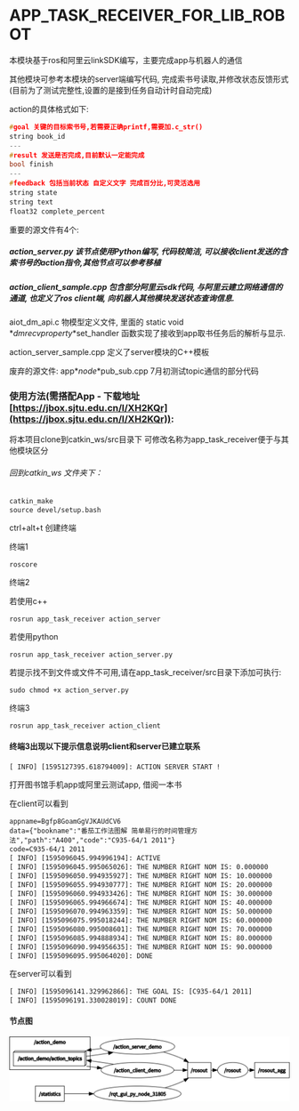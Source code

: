 # APP_TASK_RECEIVER_FOR_LIB_ROBOT

本模块基于ros和阿里云linkSDK编写，主要完成app与机器人的通信

其他模块可参考本模块的server端编写代码, 完成索书号读取,并修改状态反馈形式(目前为了测试完整性,设置的是接到任务自动计时自动完成)

action的具体格式如下:

```c++
#goal 关键的目标索书号,若需要正确printf,需要加.c_str()
string book_id
---
#result 发送是否完成,目前默认一定能完成
bool finish
---
#feedback 包括当前状态 自定义文字 完成百分比,可灵活选用
string state
string text
float32 complete_percent

```

重要的源文件有4个:

##### action_server.py 该节点使用Python编写, 代码较简洁, 可以接收client发送的含索书号的action指令,其他节点可以参考移植

##### action_client_sample.cpp 包含部分阿里云sdk代码, 与阿里云建立网络通信的通道, 也定义了ros client端, 向机器人其他模块发送状态查询信息.

aiot_dm_api.c 物模型定义文件, 里面的 static void *_dm_*recv*_property_*set_handler 函数实现了接收到app取书任务后的解析与显示.

action_server_sample.cpp 定义了server模块的C++模板

废弃的源文件: app*_node_*pub_sub.cpp 7月初测试topic通信的部分代码





 

### 使用方法(需搭配App - 下载地址 [https://jbox.sjtu.edu.cn/l/XH2KQr](https://jbox.sjtu.edu.cn/l/XH2KQr)):

将本项目clone到catkin_ws/src目录下 可修改名称为app_task_receiver便于与其他模块区分

###### 回到catkin_ws 文件夹下：
```shell
catkin_make
source devel/setup.bash
```

ctrl+alt+t 创建终端

终端1

```shell
roscore
```

终端2

若使用c++

```
rosrun app_task_receiver action_server 
```

若使用python

```
rosrun app_task_receiver action_server.py
```

若提示找不到文件或文件不可用,请在app_task_receiver/src目录下添加可执行:

```shell
sudo chmod +x action_server.py
```

终端3

```
rosrun app_task_receiver action_client 
```

#### 终端3出现以下提示信息说明client和server已建立联系

```
[ INFO] [1595127395.618794009]: ACTION SERVER START !
```

打开图书馆手机app或阿里云测试app, 借阅一本书

在client可以看到

```shell
appname=Bgfp8GoamGgVJKAUdCV6
data={"bookname":"番茄工作法图解 简单易行的时间管理方法","path":"A400","code":"C935-64/1 2011"}
code=C935-64/1 2011
[ INFO] [1595096045.994996194]: ACTIVE
[ INFO] [1595096045.995065026]: THE NUMBER RIGHT NOM IS: 0.000000
[ INFO] [1595096050.994935927]: THE NUMBER RIGHT NOM IS: 10.000000
[ INFO] [1595096055.994930777]: THE NUMBER RIGHT NOM IS: 20.000000
[ INFO] [1595096060.994933426]: THE NUMBER RIGHT NOM IS: 30.000000
[ INFO] [1595096065.994966674]: THE NUMBER RIGHT NOM IS: 40.000000
[ INFO] [1595096070.994963359]: THE NUMBER RIGHT NOM IS: 50.000000
[ INFO] [1595096075.995018244]: THE NUMBER RIGHT NOM IS: 60.000000
[ INFO] [1595096080.995008601]: THE NUMBER RIGHT NOM IS: 70.000000
[ INFO] [1595096085.994888934]: THE NUMBER RIGHT NOM IS: 80.000000
[ INFO] [1595096090.994956635]: THE NUMBER RIGHT NOM IS: 90.000000
[ INFO] [1595096095.995064020]: DONE

```

在server可以看到

```shell
[ INFO] [1595096141.329962866]: THE GOAL IS: [C935-64/1 2011]
[ INFO] [1595096191.330028019]: COUNT DONE
```



#### 节点图

![](./rosgraph-apptaskreceiver.png)


